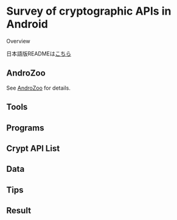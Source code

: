 Survey of cryptographic APIs in Android
====

Overview

日本語版READMEは[こちら](/README-jp.md)

## AndroZoo

See [AndroZoo](/androzoo/) for details.

## Tools

## Programs

## Crypt API List

## Data

## Tips

## Result